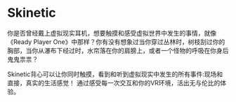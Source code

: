 # Skinetic

你是否曾经戴上虚拟现实耳机，想要触摸和感受虚拟世界中发生的事情，就像《Ready Player One》中那样？你有没有想象过当你穿过丛林时，树枝刮过你的胸部，当你从瀑布下经过时，水帘落在你的肩膀上，或者一个怪物的呼吸在你身后鬼鬼祟祟？

Skinetic背心可以让你同时触摸，看到和听到虚拟现实中发生的所有事件:现场和直接，真实的生活感觉！
通过感受每一次交互和你的VR环境，活出无与伦比的体验。
